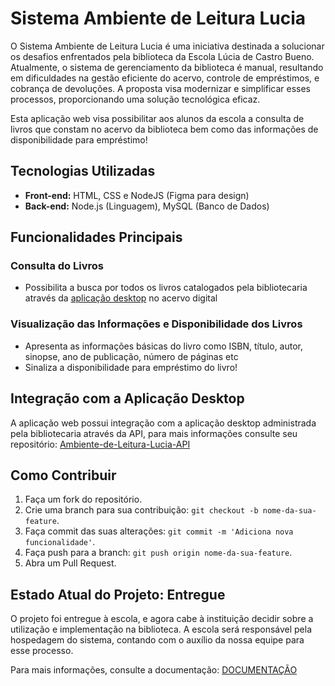 # Sistema Ambiente de Leitura Lucia

O Sistema Ambiente de Leitura Lucia é uma iniciativa destinada a solucionar os desafios enfrentados pela biblioteca da Escola Lúcia de Castro Bueno. Atualmente, o sistema de gerenciamento da biblioteca é manual, resultando em dificuldades na gestão eficiente do acervo, controle de empréstimos, e cobrança de devoluções. A proposta visa modernizar e simplificar esses processos, proporcionando uma solução tecnológica eficaz. 

Esta aplicação web visa possibilitar aos alunos da escola a consulta de livros que constam no acervo da biblioteca bem como das informações de disponibilidade para empréstimo!

## Tecnologias Utilizadas

- **Front-end:** HTML, CSS e NodeJS (Figma para design)
- **Back-end:** Node.js (Linguagem), MySQL (Banco de Dados)

## Funcionalidades Principais

### Consulta do Livros

- Possibilita a busca por todos os livros catalogados pela bibliotecaria através da [aplicação desktop](https://github.com/FelipeDinizSantos/Ambiente-de-Leitura-Lucia-DESKTOP-APP) no acervo digital

### Visualização das Informações e Disponibilidade dos Livros 

- Apresenta as informações básicas do livro como ISBN, título, autor, sinopse, ano de publicação, número de páginas etc
- Sinaliza a disponibilidade para empréstimo do livro!

## Integração com a Aplicação Desktop 
A aplicação web possui integração com a aplicação desktop administrada pela bibliotecaria através da API, para mais informações consulte seu repositório: [Ambiente-de-Leitura-Lucia-API](https://github.com/FelipeDinizSantos/Ambiente-de-Leitura-Lucia-API)

## Como Contribuir

1. Faça um fork do repositório.
2. Crie uma branch para sua contribuição: `git checkout -b nome-da-sua-feature`.
3. Faça commit das suas alterações: `git commit -m 'Adiciona nova funcionalidade'`.
4. Faça push para a branch: `git push origin nome-da-sua-feature`.
5. Abra um Pull Request.

## Estado Atual do Projeto: Entregue

O projeto foi entregue à escola, e agora cabe à instituição decidir sobre a utilização e implementação na biblioteca. A escola será responsável pela hospedagem do sistema, contando com o auxílio da nossa equipe para esse processo.

Para mais informações, consulte a documentação: [DOCUMENTAÇÃO](https://drive.google.com/drive/folders/1DxZTdcw6DDnBS3thdouUKrSPJgGQlOjR?usp=sharing)
